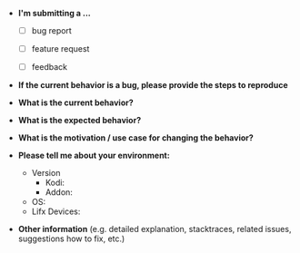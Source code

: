 * **I'm submitting a ...**
  - [ ] bug report
  - [ ] feature request
  - [ ] feedback


* **If the current behavior is a bug, please provide the steps to reproduce**

* **What is the current behavior?**


* **What is the expected behavior?**


* **What is the motivation / use case for changing the behavior?**


* **Please tell me about your environment:**
  
  - Version
    - Kodi: 
    - Addon: 
  - OS: 
  - Lifx Devices: 


* **Other information** (e.g. detailed explanation, stacktraces, related issues, suggestions how to fix, etc.)
